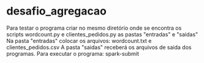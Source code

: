 # desafio_agregacao

Para testar o programa criar no mesmo diretório onde se encontra os scripts wordcount.py e clientes_pedidos.py as pastas "entradas" e "saidas"
Na pasta "entradas" colocar os arquivos: wordcount.txt e clientes_pedidos.csv
A pasta "saidas" receberá os arquivos de saida dos programas.
Para executar o programa:
spark-submit <nome do script python>